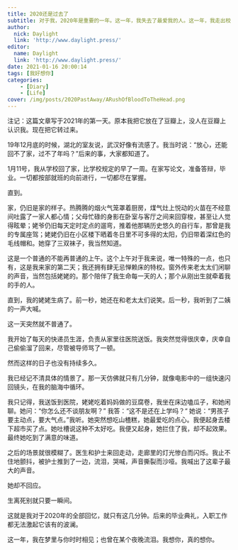```yaml
---
title: 2020还是过去了
subtitle: 对于我，2020年是重要的一年。这一年，我失去了最爱我的人。这一年，我走出校园，走向工作。
author:
  nick: Daylight
  link: 'http://www.daylight.press/'
editor:
  name: Daylight
  link: 'http://www.daylight.press/'
date: 2021-01-16 20:00:14
tags: [我好想你]
categories:
    - [Diary]
    - [Life]
cover: /img/posts/2020PastAway/ARushOfBloodToTheHead.png
---
```

注记：这篇文章写于2021年的第一天。原本我把它放在了豆瓣上，没人在豆瓣上认识我。现在把它转过来。

19年12月底的时候，湖北的室友说，武汉好像有流感了。我当时说：“放心，还能回不了家，过不了年吗？”后来的事，大家都知道了。

1月11号，我从学校回了家，比学校规定的早了一周。在家写论文，准备答辩，毕业。一切都按部就班的向前进行，一切都尽在掌握。

直到。

家，仍旧是家的样子。热腾腾的烟火气笼罩着厨房，煤气灶上悦动的火苗在不经意间吐露了一家人都心情；父母忙碌的身影在卧室与客厅之间来回穿梭，甚至让人觉得眩晕；姥爷仍旧每天定时定点的遛弯，推着他那辆历史悠久的自行车，那曾是我的专属座驾；姥姥仍旧在小区楼下晒着冬日里不可多得的太阳，仍旧带着深红色的毛线帽和。她穿了三双袜子，我当然知道。

这是一个普通的不能再普通的上午。这个上午对于我来说，唯一特殊的一点，也只有，这是我来家的第二天；我还拥有肆无忌惮赖床的特权。窗外传来老太太们闲聊的声音，当然包括姥姥的。那个陪伴了我生命每一天的人；那个从刚出生就牵着我的手的人。

直到，我的姥姥生病了。前一秒，她还在和老太太们说笑。后一秒，我听到了二姨的一声大喊。

这一天突然就不普通了。

我开始了每天的快递员生涯，负责从家里往医院送饭。我突然觉得很庆幸，庆幸自己偷偷溜了回来，尽管被导师骂了一顿。

然而这样的日子也没有持续多久。

我已经记不清具体的情景了。那一天仿佛就只有几分钟，就像电影中的一组快速闪回镜头，在我的脑海中循环。

我只记得，我送饭到医院，姥姥吃着妈妈做的豆腐卷，我坐在床边嗑瓜子，和她闲聊。她问：“你怎么还不谈朋友啊？” 我答：“这不是还在上学吗？“ 她说：“男孩子要主动点，要大气点。”我听。她突然想吃山楂糕，她最爱吃的点心。我便起身去楼下超市买了点。她吐槽说这种不太好吃。我便又起身，她拦住了我，却不起效果。最终她吃到了满意的味道。

之后的场景就很模糊了。医生和护士来回走动，走廊里的灯光惨白而闪烁。我止不住地颤抖，被护士推到了一边，流泪，哭喊，声音撕裂而沙哑。我喊出了这辈子最大的声音。

她却不回应。

生离死别就只要一瞬间。

这就是我对于2020年的全部回忆，就只有这几分钟。后来的毕业典礼，入职工作都无法激起它该有的波澜。

这一年，我在梦里与你时时相见；也曾在某个夜晚流泪。我想你，真的想你。